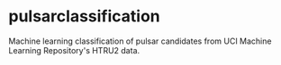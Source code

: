 # pulsarclassification
Machine learning classification of pulsar candidates from UCI Machine Learning Repository's HTRU2 data.
